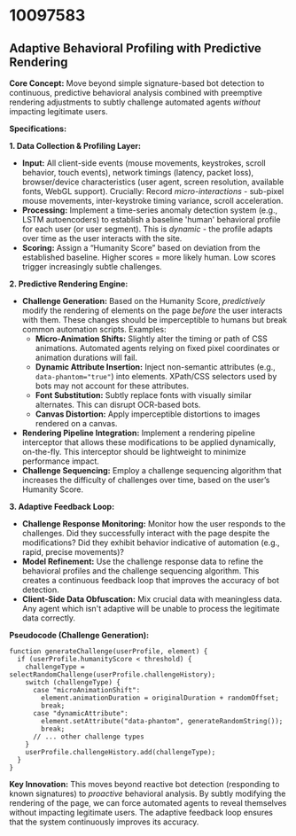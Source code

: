 # 10097583

## Adaptive Behavioral Profiling with Predictive Rendering

**Core Concept:** Move beyond simple signature-based bot detection to continuous, predictive behavioral analysis combined with preemptive rendering adjustments to subtly challenge automated agents *without* impacting legitimate users.

**Specifications:**

**1. Data Collection & Profiling Layer:**

*   **Input:**  All client-side events (mouse movements, keystrokes, scroll behavior, touch events), network timings (latency, packet loss), browser/device characteristics (user agent, screen resolution, available fonts, WebGL support).  Crucially:  Record *micro-interactions* -  sub-pixel mouse movements, inter-keystroke timing variance, scroll acceleration.
*   **Processing:** Implement a time-series anomaly detection system (e.g., LSTM autoencoders) to establish a baseline 'human' behavioral profile for each user (or user segment).  This is *dynamic* - the profile adapts over time as the user interacts with the site.
*   **Scoring:**  Assign a “Humanity Score” based on deviation from the established baseline.  Higher scores = more likely human.  Low scores trigger increasingly subtle challenges.

**2. Predictive Rendering Engine:**

*   **Challenge Generation:** Based on the Humanity Score, *predictively* modify the rendering of elements on the page *before* the user interacts with them.  These changes should be imperceptible to humans but break common automation scripts. Examples:
    *   **Micro-Animation Shifts:**  Slightly alter the timing or path of CSS animations.  Automated agents relying on fixed pixel coordinates or animation durations will fail.
    *   **Dynamic Attribute Insertion:**  Inject non-semantic attributes (e.g., `data-phantom="true"`) into elements.  XPath/CSS selectors used by bots may not account for these attributes.
    *   **Font Substitution:**  Subtly replace fonts with visually similar alternates. This can disrupt OCR-based bots.
    *   **Canvas Distortion:**  Apply imperceptible distortions to images rendered on a canvas.
*   **Rendering Pipeline Integration:**  Implement a rendering pipeline interceptor that allows these modifications to be applied dynamically, on-the-fly.  This interceptor should be lightweight to minimize performance impact.
*   **Challenge Sequencing:**  Employ a challenge sequencing algorithm that increases the difficulty of challenges over time, based on the user’s Humanity Score.

**3.  Adaptive Feedback Loop:**

*   **Challenge Response Monitoring:**  Monitor how the user responds to the challenges.  Did they successfully interact with the page despite the modifications?  Did they exhibit behavior indicative of automation (e.g., rapid, precise movements)?
*   **Model Refinement:**  Use the challenge response data to refine the behavioral profiles and the challenge sequencing algorithm.  This creates a continuous feedback loop that improves the accuracy of bot detection.
*    **Client-Side Data Obfuscation:**  Mix crucial data with meaningless data. Any agent which isn't adaptive will be unable to process the legitimate data correctly.

**Pseudocode (Challenge Generation):**

```
function generateChallenge(userProfile, element) {
  if (userProfile.humanityScore < threshold) {
    challengeType = selectRandomChallenge(userProfile.challengeHistory);
    switch (challengeType) {
      case "microAnimationShift":
        element.animationDuration = originalDuration + randomOffset;
        break;
      case "dynamicAttribute":
        element.setAttribute("data-phantom", generateRandomString());
        break;
      // ... other challenge types
    }
    userProfile.challengeHistory.add(challengeType);
  }
}
```

**Key Innovation:**  This moves beyond reactive bot detection (responding to known signatures) to *proactive* behavioral analysis.  By subtly modifying the rendering of the page, we can force automated agents to reveal themselves without impacting legitimate users.  The adaptive feedback loop ensures that the system continuously improves its accuracy.